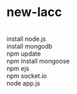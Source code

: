 new-lacc
========

<br> install node.js
<br> install mongodb
<br> npm update
<br> npm install mongoose
<br> npm ejs
<br> npm socket.io
<br>
node app.js
